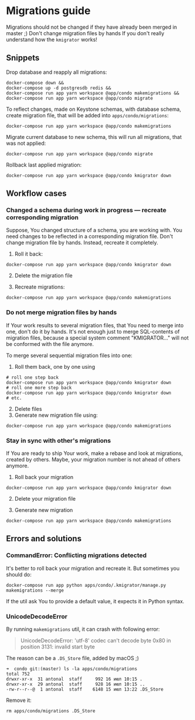 Migrations guide
=====

Migrations should not be changed if they have already been merged in master ;)
Don't change migration files by hands If you don't really understand how the `kmigrator` works!

## Snippets

Drop database and reapply all migrations:

```
docker-compose down &&
docker-compose up -d postgresdb redis &&
docker-compose run app yarn workspace @app/condo makemigrations &&
docker-compose run app yarn workspace @app/condo migrate
```

To reflect changes, made on Keystone schemas, with database schema, create migration file, that will be added into `apps/condo/migrations`:

```
docker-compose run app yarn workspace @app/condo makemigrations
```

Migrate current database to new schema, this will run all migrations, that was not applied:

```
docker-compose run app yarn workspace @app/condo migrate
```

Rollback last applied migration:

```
docker-compose run app yarn workspace @app/condo kmigrator down
```

## Workflow cases

### Changed a schema during work in progress — recreate corresponding migration

Suppose, You changed structure of a schema, you are working with.
You need changes to be reflected in a corresponding migration file.
Don't change migration file by hands.
Instead, recreate it completely.

1. Roll it back:

```
docker-compose run app yarn workspace @app/condo kmigrator down
```

2. Delete the migration file

3. Recreate migrations:

```
docker-compose run app yarn workspace @app/condo makemigrations
```

### Do not merge migration files by hands

If Your work results to several migration files, that You need to merge into one, don't do it by hands.
It's not enough just to merge SQL-contents of migration files, because a special system comment "KMIGRATOR…" will not be conformed with the file anymore.

To merge several sequential migration files into one:

1. Roll them back, one by one using

```
# roll one step back
docker-compose run app yarn workspace @app/condo kmigrator down
# roll one more step back
docker-compose run app yarn workspace @app/condo kmigrator down
# etc.
``` 

2. Delete files
3. Generate new migration file using:

```
docker-compose run app yarn workspace @app/condo makemigrations
```

### Stay in sync with other's migrations

If You are ready to ship Your work, make a rebase and look at migrations, created by others.
Maybe, your migration number is not ahead of others anymore.

1. Roll back your migration

```
docker-compose run app yarn workspace @app/condo kmigrator down
```   

2. Delete your migration file

3. Generate new migration

```
docker-compose run app yarn workspace @app/condo makemigrations
```

## Errors and solutions

### CommandError: Conflicting migrations detected

It's better to roll back your migration and recreate it. But sometimes you should do:

```
docker-compose run app python apps/condo/.kmigrator/manage.py makemigrations --merge
```

If the util ask You to provide a default value, it expects it in Python syntax.


### UnicodeDecodeError

By running `makemigrations` util, it can crash with following error:

> UnicodeDecodeError: 'utf-8' codec can't decode byte 0x80 in position 3131: invalid start byte

The reason can be a `.DS_Store` file, added by macOS ;)

```shell
➜  condo git:(master) ls -la apps/condo/migrations 
total 752
drwxr-xr-x  31 antonal  staff     992 16 июл 10:15 .
drwxr-xr-x  29 antonal  staff     928 16 июл 10:15 ..
-rw-r--r--@  1 antonal  staff    6148 15 июл 13:22 .DS_Store
```

Remove it:

```shell
rm apps/condo/migrations .DS_Store
```